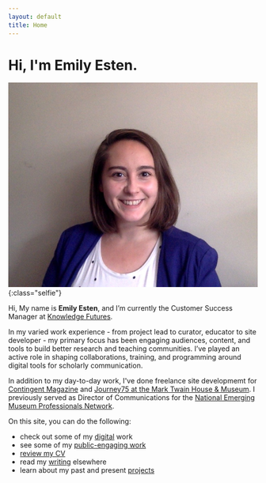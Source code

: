 ```yaml
---
layout: default
title: Home
---
```


# Hi, I'm Emily Esten.

![Image of Emily Esten](/assets/img/Esten-2020-headshot.jpg){:class="selfie"}

Hi, My name is **Emily Esten**, and I’m currently the Customer Success Manager at [Knowledge Futures](https://www.knowledgefutures.org/).

In my varied work experience - from project lead to curator, educator to site developer - my primary focus has been engaging audiences, content, and tools to build better research and teaching communities. I’ve played an active role in shaping collaborations, training, and programming around digital tools for scholarly communication. 

In addition to my day-to-day work, I've done freelance site developmemt for [Contingent Magazine](https://contingentmagazine.org/) and [Journey75 at the Mark Twain House & Museum](https://journey75.org/). I previously served as Director of Communications for the [National Emerging Museum Professionals Network](https://nationalempnetwork.org/).


On this site, you can do the following:
- check out some of my [digital](/digital) work
- see some of my [public-engaging work](/public)
- [review my CV](/cv)
- read my [writing](/writing) elsewhere
- learn about my past and present [projects](/projects)

